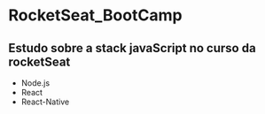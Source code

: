 # RocketSeat_BootCamp
## Estudo sobre a stack javaScript no curso da rocketSeat
- Node.js
- React
- React-Native

